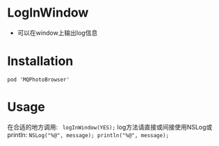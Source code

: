 # LogInWindow
- 可以在window上输出log信息

# Installation
    pod 'MQPhotoBrowser'

# Usage
 在合适的地方调用: 
`` logInWindow(YES);``
 log方法请直接或间接使用NSLog或println:
``
NSLog("%@", message);
println("%@", message);
``
